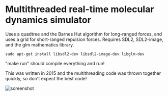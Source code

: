 Multithreaded real-time molecular dynamics simulator
===

Uses a quadtree and the Barnes Hut algorithm for long-ranged forces, and uses a grid for short-ranged repulsion forces.
Requires SDL2, SDL2-image, and the glm mathematics library.

```sudo apt-get install libsdl2-dev libsdl2-image-dev libglm-dev```

"make run" should compile everything and run!

This was written in 2015 and the multithreading code was thrown together quickly, so don't expect the best code!

![screenshot](screenshot.png)
